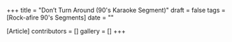 +++
title = "Don’t Turn Around (90's Karaoke Segment)"
draft = false
tags = [Rock-afire 90's Segments]
date = ""

[Article]
contributors = []
gallery = []
+++